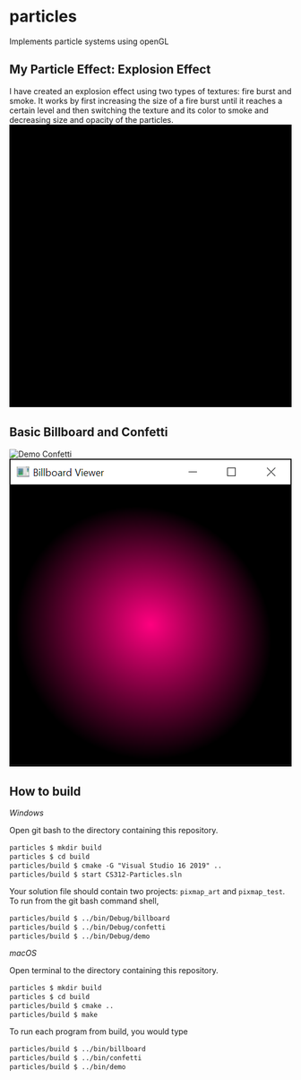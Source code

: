 # particles

Implements particle systems using openGL

## My Particle Effect: Explosion Effect
I have created an explosion effect using two types of textures: fire burst and smoke. It works by first increasing the size of a fire burst until it reaches a certain level and then switching the texture and its color to smoke and decreasing size and opacity of the particles.
![Demo Explosion](demo.gif)

## Basic Billboard and Confetti
![Demo Confetti](confetti.gif)
![Demo Billboard](billboard.png)

## How to build

*Windows*

Open git bash to the directory containing this repository.

```
particles $ mkdir build
particles $ cd build
particles/build $ cmake -G "Visual Studio 16 2019" ..
particles/build $ start CS312-Particles.sln
```

Your solution file should contain two projects: `pixmap_art` and `pixmap_test`.
To run from the git bash command shell, 

```
particles/build $ ../bin/Debug/billboard
particles/build $ ../bin/Debug/confetti
particles/build $ ../bin/Debug/demo
```

*macOS*

Open terminal to the directory containing this repository.

```
particles $ mkdir build
particles $ cd build
particles/build $ cmake ..
particles/build $ make
```

To run each program from build, you would type

```
particles/build $ ../bin/billboard
particles/build $ ../bin/confetti
particles/build $ ../bin/demo
```

